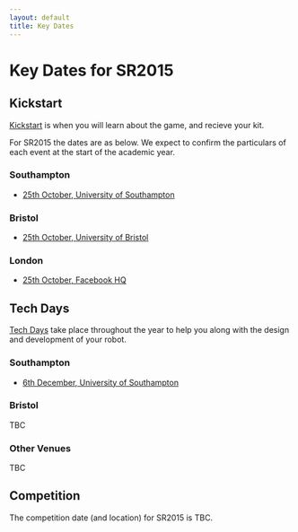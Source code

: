 ```yaml
---
layout: default
title: Key Dates
---
```

Key Dates for SR2015
====================

Kickstart
---------

[Kickstart](/events/kickstart) is when you will learn about the game, and recieve your kit.

For SR2015 the dates are as below. We expect to confirm the particulars of each
event at the start of the academic year.

### Southampton

 - [25th October, University of Southampton](/events/sr2015/2014-10-25-soton_kickstart)

### Bristol

 - [25th October, University of Bristol](/events/sr2015/2014-10-25-bristol_kickstart)

### London

 - [25th October, Facebook HQ](/events/sr2015/2014-10-25-london_kickstart)

Tech Days
---------

[Tech Days](/events/tech_days) take place throughout the year to help you along with the design and development of your robot.

### Southampton

 - [6th December, University of Southampton](/events/sr2015/2014-12-06-soton_tech_day_1)

### Bristol

TBC

### Other Venues

TBC

Competition
-----------

The competition date (and location) for SR2015 is TBC.
